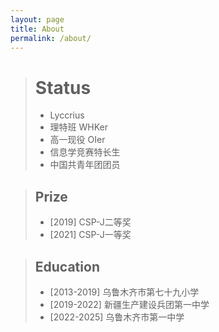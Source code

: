 ```yaml
---
layout: page
title: About
permalink: /about/
---
```


> # Status
> * Lyccrius
> * 理特班 WHKer
> * 高一现役 OIer
> * 信息学竞赛特长生
> * 中国共青年团团员

> ## Prize
> * [2019] CSP-J二等奖
> * [2021] CSP-J一等奖

> ## Education
> * [2013-2019] 乌鲁木齐市第七十九小学
> * [2019-2022] 新疆生产建设兵团第一中学
> * [2022-2025] 乌鲁木齐市第一中学